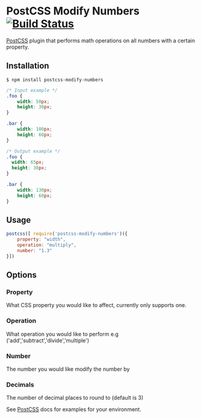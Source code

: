 # PostCSS Modify Numbers [![Build Status][ci-img]][ci]

[PostCSS] plugin that performs math operations on all numbers with a certain property.

## Installation

```console
$ npm install postcss-modify-numbers
```

[PostCSS]: https://github.com/postcss/postcss
[ci-img]:  https://travis-ci.org/braedongeorge/postcss-modify-numbers.svg
[ci]:      https://travis-ci.org/braedongeorge/postcss-modify-numbers

```css
/* Input example */
.foo {
    width: 50px;
    height: 30px;
}

.bar {
    width: 100px;
    height: 60px;
}
```

```css
/* Output example */
.foo {
  width: 65px;
  height: 30px;
}

.bar {
    width: 130px;
    height: 60px;
}
```

## Usage

```js
postcss([ require('postcss-modify-numbers')({
    property: "width",
    operation: "multiply",
    number: "1.3"
}])
```

## Options
### Property
What CSS property you would like to affect, currently only supports one.

### Operation
What operation you would like to perform e.g ('add','subtract','divide','multiple')

### Number
The number you would like modify the number by

### Decimals
The number of decimal places to round to (default is 3)

See [PostCSS] docs for examples for your environment.
